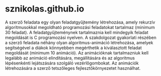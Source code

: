 # sznikolas.github.io

A szerző feladata egy olyan feladatgyűjtemény létrehozása, amely rekurzív algoritmusokkal megoldható programozási feladatokat tartalmaz (minimum 30 feladat). A feladatgyűjteménynek tartalmaznia kell mindegyik feladat megoldását is C programozási nyelven. 
A szakdolgozat gyakorlati részében a szerző feladata néhány olyan algoritmus-animáció létrehozása, amelyek segítségével a diákok könnyebben megérthetik a kiválasztott feladat megoldását (minimum 10 animáció). Az animációknak tartalmazniuk kell legalább az animáció elindítására, megállítására és az algoritmus lépésenkénti lejátszására szolgáló vezérlőgombokat. Az animációk létrehozására a szerző tetszőleges fejlesztőkörnyezetet használhat.
